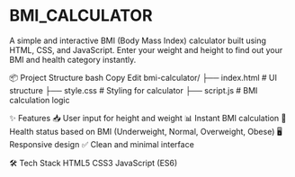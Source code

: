 # BMI_CALCULATOR
A simple and interactive BMI (Body Mass Index) calculator built using HTML, CSS, and JavaScript. Enter your weight and height to find out your BMI and health category instantly.

📦 Project Structure
bash
Copy
Edit
bmi-calculator/
├── index.html        # UI structure
├── style.css         # Styling for calculator
├── script.js         # BMI calculation logic

✨ Features
📥 User input for height and weight
📊 Instant BMI calculation
🧠 Health status based on BMI (Underweight, Normal, Overweight, Obese)
🖥️ Responsive design
✅ Clean and minimal interface

🛠️ Tech Stack
HTML5
CSS3
JavaScript (ES6)

